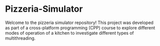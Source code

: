 # Pizzeria-Simulator
Welcome to the pizzeria simulator repository! This project was developed as part of a cross-platform programming (CPP) course to explore different modes of operation of a kitchen to investigate different types of multithreading.
